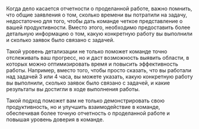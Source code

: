 Когда дело касается отчетности о проделанной работе, важно помнить, что общие заявления о том, сколько времени вы потратили на задачу, недостаточно для того, чтобы дать команде четкое представление о вашей продуктивности. Вместо этого, необходимо предоставить более детальную информацию о том, какую конкретную работу вы выполнили и сколько заявок было связано с задачей.

Такой уровень детализации не только поможет команде точно отслеживать ваш прогресс, но и даст возможность выявить области, в которых можно оптимизировать время и повысить эффективность работы. Например, вместо того, чтобы просто сказать, что вы работали над задачей 3 или 4 часа, вы можете указать, какую конкретную работу вы выполнили, сколько заявок было связано с задачей, и какие результаты вы достигли в ходе выполнения работы.

Такой подход поможет вам не только демонстрировать свою продуктивность, но и улучшить взаимодействие в команде, обеспечивая более точную отчетность о проделанной работе и повышая уровень доверия в команде.

